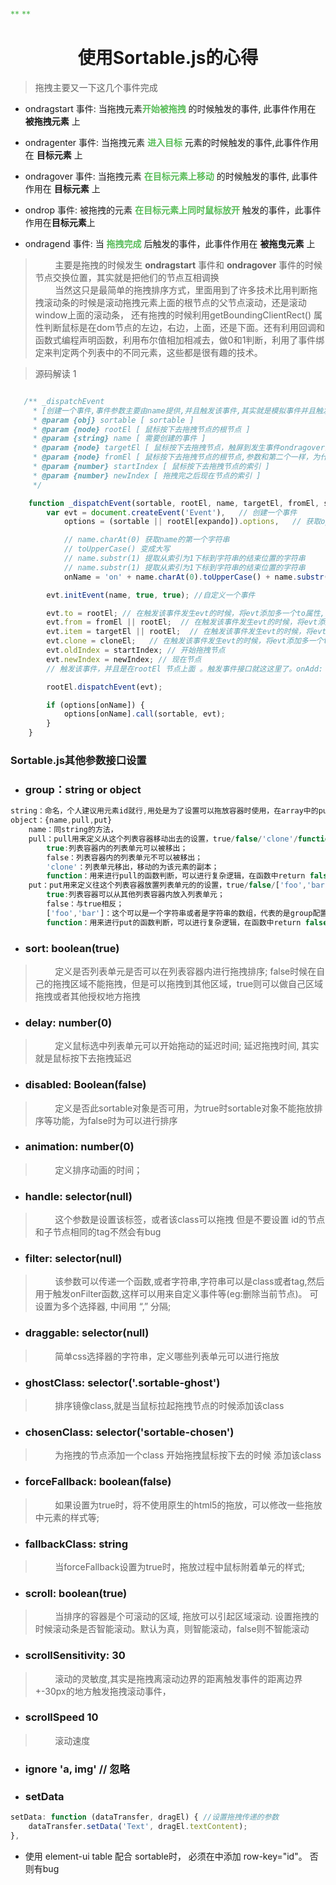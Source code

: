 <font color="#58bc58">** **</font>

<h1 align="center">使用Sortable.js的心得</h1>

> 拖拽主要又一下这几个事件完成

- ondragstart 事件: 当拖拽元素<font color="#58bc58">**开始被拖拽** </font>的时候触发的事件, 此事件作用在 **被拖拽元素** 上

- ondragenter 事件: 当拖拽元素<font color="#58bc58"> **进入目标** </font>元素的时候触发的事件,此事件作用在 **目标元素** 上

- ondragover 事件: 当拖拽元素<font color="#58bc58"> **在目标元素上移动** </font>的时候触发的事件, 此事件作用在 **目标元素** 上

- ondrop 事件: 被拖拽的元素<font color="#58bc58"> **在目标元素上同时鼠标放开** </font>触发的事件，此事件作用在**目标元素**上

- ondragend 事件: 当<font color="#58bc58"> **拖拽完成** </font>后触发的事件，此事件作用在 **被拖曳元素** 上


> &nbsp; &nbsp; &nbsp; &nbsp; 主要是拖拽的时候发生 **ondragstart** 事件和 **ondragover** 事件的时候节点交换位置，其实就是把他们的节点互相调换  
> &nbsp; &nbsp; &nbsp; &nbsp; 当然这只是最简单的拖拽排序方式，里面用到了许多技术比用判断拖拽滚动条的时候是滚动拖拽元素上面的根节点的父节点滚动，还是滚动window上面的滚动条， 还有拖拽的时候利用getBoundingClientRect() 属性判断鼠标是在dom节点的左边，右边，上面，还是下面。还有利用回调和函数式编程声明函数，利用布尔值相加相减去，做0和1判断，利用了事件绑定来判定两个列表中的不同元素，这些都是很有趣的技术。


> 源码解读 1
```js

   /** _dispatchEvent
     * [创建一个事件,事件参数主要由name提供,并且触发该事件,其实就是模拟事件并且触发该事件]
     * @param {obj} sortable [ sortable ]
     * @param {node} rootEl [ 鼠标按下去拖拽节点的根节点 ]
     * @param {string} name [ 需要创建的事件 ]
     * @param {node} targetEl [ 鼠标按下去拖拽节点，触屏到发生事件ondragover的节点的根节点，就是目标节点的根节点。但是如果是start事件的时候传进来的,该参数就是鼠标按下去拖拽节点的根节点 ]
     * @param {node} fromEl [ 鼠标按下去拖拽节点的根节点,参数和第二个一样，为什么重写参数进来呢，可能是为了兼容这样的的吧 ]
     * @param {number} startIndex [ 鼠标按下去拖拽节点的索引 ]
     * @param {number} newIndex [ 拖拽完之后现在节点的索引 ]
     */

    function _dispatchEvent(sortable, rootEl, name, targetEl, fromEl, startIndex, newIndex) {
        var evt = document.createEvent('Event'),   // 创建一个事件
            options = (sortable || rootEl[expando]).options,   // 获取options参数

            // name.charAt(0) 获取name的第一个字符串
            // toUpperCase() 变成大写
            // name.substr(1) 提取从索引为1下标到字符串的结束位置的字符串
            // name.substr(1) 提取从索引为1下标到字符串的结束位置的字符串
            onName = 'on' + name.charAt(0).toUpperCase() + name.substr(1);

        evt.initEvent(name, true, true); //自定义一个事件

        evt.to = rootEl; // 在触发该事件发生evt的时候，将evt添加多一个to属性,值为rootEl
        evt.from = fromEl || rootEl;  // 在触发该事件发生evt的时候，将evt添加多一个to属性，值为rootEl
        evt.item = targetEl || rootEl;  // 在触发该事件发生evt的时候，将evt添加多一个to属性，值为rootEl
        evt.clone = cloneEl;   // 在触发该事件发生evt的时候，将evt添加多一个to属性，值为rootEl
        evt.oldIndex = startIndex; // 开始拖拽节点
        evt.newIndex = newIndex; // 现在节点
        // 触发该事件，并且是在rootEl 节点上面 。触发事件接口就这这里了。onAdd: onUpdate: onRemove:onStart:onSort:onEnd: 

        rootEl.dispatchEvent(evt);

        if (options[onName]) {
            options[onName].call(sortable, evt);
        }
    }
```

### Sortable.js其他参数接口设置

- ### group：string or object
```js
string：命名，个人建议用元素id就行,用处是为了设置可以拖放容器时使用，在array中的put的设置中再做介绍；
object：{name,pull,put}
    name：同string的方法，
    pull：pull用来定义从这个列表容器移动出去的设置，true/false/'clone'/function
        true:列表容器内的列表单元可以被移出；
        false：列表容器内的列表单元不可以被移出；
        'clone'：列表单元移出，移动的为该元素的副本；
        function：用来进行pull的函数判断，可以进行复杂逻辑，在函数中return false/true来判断是否移出；
    put：put用来定义往这个列表容器放置列表单元的的设置，true/false/['foo','bar']/function
        true:列表容器可以从其他列表容器内放入列表单元；
        false：与true相反；
        ['foo','bar']：这个可以是一个字符串或者是字符串的数组，代表的是group配置项里定义的name值；
        function：用来进行put的函数判断，可以进行复杂逻辑，在函数中return false/true来判断是否放入；
```

- ### sort: boolean(true) 
> &nbsp; &nbsp; &nbsp; &nbsp; 定义是否列表单元是否可以在列表容器内进行拖拽排序; false时候在自己的拖拽区域不能拖拽，但是可以拖拽到其他区域，true则可以做自己区域拖拽或者其他授权地方拖拽

- ### delay: number(0)
> &nbsp; &nbsp; &nbsp; &nbsp; 定义鼠标选中列表单元可以开始拖动的延迟时间; 延迟拖拽时间, 其实就是鼠标按下去拖拽延迟

- ### disabled: Boolean(false)
> &nbsp; &nbsp; &nbsp; &nbsp; 定义是否此sortable对象是否可用，为true时sortable对象不能拖放排序等功能，为false时为可以进行排序

- ### animation: number(0)
> &nbsp; &nbsp; &nbsp; &nbsp; 定义排序动画的时间；

- ### handle: selector(null)
> &nbsp; &nbsp; &nbsp; &nbsp; 这个参数是设置该标签，或者该class可以拖拽  但是不要设置 id的节点和子节点相同的tag不然会有bug

- ### filter: selector(null)
> &nbsp; &nbsp; &nbsp; &nbsp; 该参数可以传递一个函数,或者字符串,字符串可以是class或者tag,然后用于触发onFilter函数,这样可以用来自定义事件等(eg:删除当前节点)。 可设置为多个选择器, 中间用 “,” 分隔;

- ### draggable: selector(null)
> &nbsp; &nbsp; &nbsp; &nbsp; 简单css选择器的字符串，定义哪些列表单元可以进行拖放

- ### ghostClass: selector('.sortable-ghost')
> &nbsp; &nbsp; &nbsp; &nbsp; 排序镜像class,就是当鼠标拉起拖拽节点的时候添加该class

- ### chosenClass: selector('sortable-chosen')
> &nbsp; &nbsp; &nbsp; &nbsp; 为拖拽的节点添加一个class 开始拖拽鼠标按下去的时候 添加该class

- ### forceFallback: boolean(false)
> &nbsp; &nbsp; &nbsp; &nbsp; 如果设置为true时，将不使用原生的html5的拖放，可以修改一些拖放中元素的样式等;

- ### fallbackClass: string
> &nbsp; &nbsp; &nbsp; &nbsp; 当forceFallback设置为true时，拖放过程中鼠标附着单元的样式;

- ### scroll: boolean(true)
> &nbsp; &nbsp; &nbsp; &nbsp; 当排序的容器是个可滚动的区域, 拖放可以引起区域滚动. 设置拖拽的时候滚动条是否智能滚动。默认为真，则智能滚动，false则不智能滚动

- ### scrollSensitivity: 30
> &nbsp; &nbsp; &nbsp; &nbsp; 滚动的灵敏度,其实是拖拽离滚动边界的距离触发事件的距离边界+-30px的地方触发拖拽滚动事件，

- ### scrollSpeed 10 
> &nbsp; &nbsp; &nbsp; &nbsp; 滚动速度

- ### ignore 'a, img' // 忽略

- ###  setData
``` js
setData: function (dataTransfer, dragEl) { //设置拖拽传递的参数
    dataTransfer.setData('Text', dragEl.textContent);
},
```

- 使用 element-ui table 配合 sortable时， 必须在<el-table>中添加 row-key="id"。 否则有bug